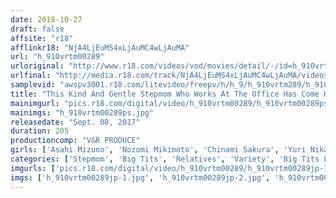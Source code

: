 ```yaml
---
date: 2018-10-27
draft: false
affsite: "r18"
afflinkr18: "NjA4LjEuMS4xLjAuMC4wLjAuMA"
url: "h_910vrtm00289"
urloriginal: "http://www.r18.com/videos/vod/movies/detail/-/id=h_910vrtm00289"
urlfinal: "http://media.r18.com/track/NjA4LjEuMS4xLjAuMC4wLjAuMA/videos/vod/movies/detail/-/id=h_910vrtm00289"
samplevid: "awspv3001.r18.com/litevideo/freepv/h/h_9/h_910vrtm289/h_910vrtm289_dmb_w.mp4"
title: "This Kind And Gentle Stepmom Who Works At The Office Has Come Home In A Rainstorm, Dripping Wet! When Her Son Saw Her Big Nipples Showing Through Her Wet Shirt, He Could Not Longer Resist And Started Grabbing Them! This Stepmom Had Went Without Sex For So Long, She Had Forgotten How Good It Felt, And Let Him Shove His Rock Hard Cock Into Her Hungry Pussy! He Pumped Her And Came Like An Animal, While The Water Drops That Had Collected On Her Tight Titties Splattered And Sprayed In Ecstasy!"
mainimgurl: "pics.r18.com/digital/video/h_910vrtm00289/h_910vrtm00289ps.jpg"
mainimgs: "h_910vrtm00289ps.jpg"
releasedate: "Sept. 08, 2017"
duration: 205
productioncomp: "V&R PRODUCE"
girls: ['Asahi Mizuno', 'Nozomi Mikimoto', 'Chinami Sakura', 'Yuri Nikaido']
categories: ['Stepmom', 'Big Tits', 'Relatives', 'Variety', 'Big Tits Lover', 'Cowgirl', 'Hi-Def']
imgurls: ['pics.r18.com/digital/video/h_910vrtm00289/h_910vrtm00289jp-1.jpg', 'pics.r18.com/digital/video/h_910vrtm00289/h_910vrtm00289jp-2.jpg', 'pics.r18.com/digital/video/h_910vrtm00289/h_910vrtm00289jp-3.jpg', 'pics.r18.com/digital/video/h_910vrtm00289/h_910vrtm00289jp-4.jpg', 'pics.r18.com/digital/video/h_910vrtm00289/h_910vrtm00289jp-5.jpg', 'pics.r18.com/digital/video/h_910vrtm00289/h_910vrtm00289jp-6.jpg', 'pics.r18.com/digital/video/h_910vrtm00289/h_910vrtm00289jp-7.jpg', 'pics.r18.com/digital/video/h_910vrtm00289/h_910vrtm00289jp-8.jpg', 'pics.r18.com/digital/video/h_910vrtm00289/h_910vrtm00289jp-9.jpg', 'pics.r18.com/digital/video/h_910vrtm00289/h_910vrtm00289jp-10.jpg', 'pics.r18.com/digital/video/h_910vrtm00289/h_910vrtm00289jp-11.jpg', 'pics.r18.com/digital/video/h_910vrtm00289/h_910vrtm00289jp-12.jpg', 'pics.r18.com/digital/video/h_910vrtm00289/h_910vrtm00289jp-13.jpg', 'pics.r18.com/digital/video/h_910vrtm00289/h_910vrtm00289jp-14.jpg', 'pics.r18.com/digital/video/h_910vrtm00289/h_910vrtm00289jp-15.jpg', 'pics.r18.com/digital/video/h_910vrtm00289/h_910vrtm00289jp-16.jpg', 'pics.r18.com/digital/video/h_910vrtm00289/h_910vrtm00289jp-17.jpg', 'pics.r18.com/digital/video/h_910vrtm00289/h_910vrtm00289jp-18.jpg', 'pics.r18.com/digital/video/h_910vrtm00289/h_910vrtm00289jp-19.jpg', 'pics.r18.com/digital/video/h_910vrtm00289/h_910vrtm00289jp-20.jpg']
imgs: ['h_910vrtm00289jp-1.jpg', 'h_910vrtm00289jp-2.jpg', 'h_910vrtm00289jp-3.jpg', 'h_910vrtm00289jp-4.jpg', 'h_910vrtm00289jp-5.jpg', 'h_910vrtm00289jp-6.jpg', 'h_910vrtm00289jp-7.jpg', 'h_910vrtm00289jp-8.jpg', 'h_910vrtm00289jp-9.jpg', 'h_910vrtm00289jp-10.jpg', 'h_910vrtm00289jp-11.jpg', 'h_910vrtm00289jp-12.jpg', 'h_910vrtm00289jp-13.jpg', 'h_910vrtm00289jp-14.jpg', 'h_910vrtm00289jp-15.jpg', 'h_910vrtm00289jp-16.jpg', 'h_910vrtm00289jp-17.jpg', 'h_910vrtm00289jp-18.jpg', 'h_910vrtm00289jp-19.jpg', 'h_910vrtm00289jp-20.jpg']
---
```

